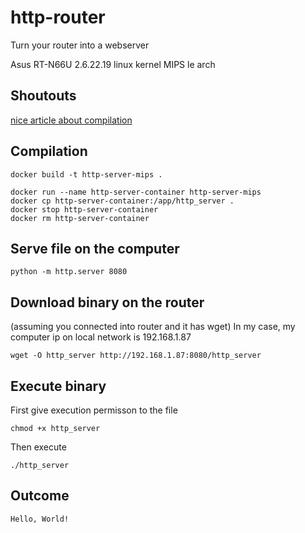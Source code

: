 # http-router
Turn your router into a webserver

Asus RT-N66U 2.6.22.19 linux kernel MIPS le arch

## Shoutouts
[nice article about compilation](https://zyfdegh.github.io/post/202002-go-compile-for-mips/)


## Compilation

```
docker build -t http-server-mips .

docker run --name http-server-container http-server-mips
docker cp http-server-container:/app/http_server .
docker stop http-server-container
docker rm http-server-container
```

## Serve file on the computer

```
python -m http.server 8080
```


## Download binary on the router

(assuming you connected into router and it has wget)
In my case, my computer ip on local network is 192.168.1.87

```
wget -O http_server http://192.168.1.87:8080/http_server
```

## Execute binary

First give execution permisson to the file
```
chmod +x http_server
```

Then execute
```
./http_server
```

## Outcome

```
Hello, World!
```
